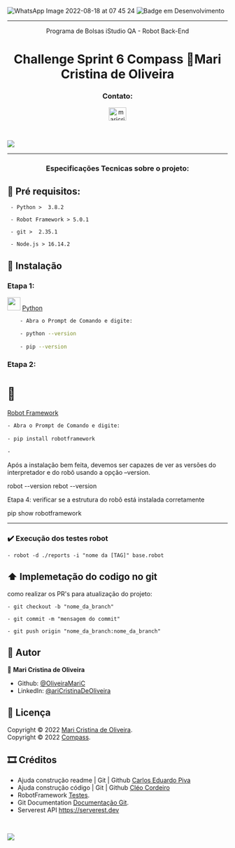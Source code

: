 ![WhatsApp Image 2022-08-18 at 07 45 24](https://user-images.githubusercontent.com/109982238/185379325-04fa7f29-f0ea-4146-a565-a7edf5680267.jpeg)
![Badge em Desenvolvimento](http://img.shields.io/static/v1?label=STATUS&message=EM%20DESENVOLVIMENTO&color=GREEN&style=for-the-badge) 
               
          
***
<p align="center">
    <p align="center">Programa de Bolsas iStudio QA - Robot Back-End <p>
     
<h1 align="center">Challenge Sprint 6 Compass 🙋Mari Cristina de Oliveira</h1>
</p>
<h3 align="center">Contato:</h3>
<p align="center">
<a href=https://www.linkedin.com/in/maricristinadeoliveira" target="blank"><img align="center" src="https://raw.githubusercontent.com/rahuldkjain/github-profile-readme-generator/master/src/images/icons/Social/linked-in-alt.svg" alt="maricristinadeoliveira" height="30" width="40" /></a>
</p>
<br>

![](https://i.imgur.com/waxVImv.png)
***
<h3 align="center">Especificações Tecnicas sobre o projeto:</h3>

## 📃​ Pré requisitos:

````
 - Python >  3.8.2

 - Robot Framework > 5.0.1

 - git >  2.35.1

 - Node.js > 16.14.2
````

## 📁​ Instalação 


### Etapa 1: 
​<img src="https://cdn.jsdelivr.net/gh/devicons/devicon/icons/python/python-original.svg" height = "30" width = "30" />
[Python]( https://www.python.org/downloads/)
                                                                                                   

````sh
    - Abra o Prompt de Comando e digite:

    - python --version
   
    - pip --version
````
### Etapa 2: 
# 🤖
[Robot Framework](https://robotframework.org/)

````sh
- Abra o Prompt de Comando e digite:
   
- pip install robotframework

-
````

Após a instalação bem feita, devemos ser capazes de ver as versões do interpretador e do robô usando a opção –version.

robot --version
rebot --version


Etapa 4: verificar se a estrutura do robô está instalada corretamente

pip show robotframework

***



### ✔️​ Execução dos testes robot  

```
- robot -d ./reports -i "nome da [TAG]" base.robot 

```
## ​⬆️​ Implemetação do codigo no git 

como realizar os PR's para atualização do projeto:

```
- git checkout -b "nome_da_branch"

- git commit -m "mensagem do commit"

- git push origin "nome_da_branch:nome_da_branch"

```
## 🙋 Autor 

🙋 **Mari Cristina de Oliveira**

* Github: [@OliveiraMariC](https://github.com/OliveiraMariC)
* LinkedIn: [@ariCristinaDeOliveira](https://www.linkedin.com/in//maricristinadeoliveira/)

## 📝 Licença

Copyright © 2022 [Mari Cristina de Oliveira](https://github.com/OliveiraMariC).<br />
Copyright © 2022 [Compass](https://compass.uol/).<br /> 

## 🎞️​ Créditos
* Ajuda construção readme | Git | Github [Carlos Eduardo Piva](https://github.com/PivaCarlos)
* Ajuda construção código | Git | Github [Cléo Cordeiro](https://github.com/CleoCordeiro)
* RobotFramework [Testes](http://robotframework.org/).<br />
* Git Documentation [Documentação Git](https://git-scm.com/doc).<br />
* Serverest API  https://serverest.dev
<br />

![](https://i.imgur.com/waxVImv.png)
 
